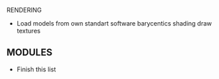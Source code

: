 RENDERING
- Load models from own standart
    software barycentics
    shading
    draw textures

MODULES
- 

- Finish this list
